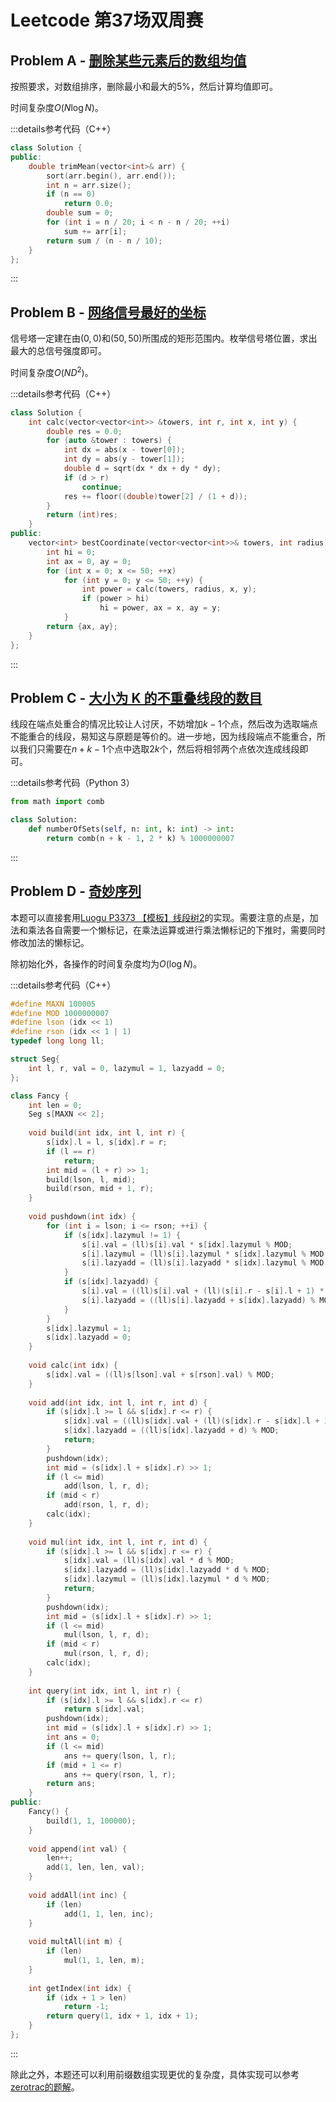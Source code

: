 # Leetcode 第37场双周赛

## Problem A - [删除某些元素后的数组均值](https://leetcode.cn/problems/mean-of-array-after-removing-some-elements/)

按照要求，对数组排序，删除最小和最大的5%，然后计算均值即可。

时间复杂度$O(N\log N)$。

:::details参考代码（C++）

```cpp
class Solution {
public:
    double trimMean(vector<int>& arr) {
        sort(arr.begin(), arr.end());
        int n = arr.size();
        if (n == 0)
            return 0.0;
        double sum = 0;
        for (int i = n / 20; i < n - n / 20; ++i)
            sum += arr[i];
        return sum / (n - n / 10);
    }
};
```

:::

## Problem B - [网络信号最好的坐标](https://leetcode.cn/problems/coordinate-with-maximum-network-quality/)

信号塔一定建在由$(0,0)$和$(50,50)$所围成的矩形范围内。枚举信号塔位置，求出最大的总信号强度即可。

时间复杂度$O(ND^2)$。

:::details参考代码（C++）

```cpp
class Solution {
    int calc(vector<vector<int>> &towers, int r, int x, int y) {
        double res = 0.0;
        for (auto &tower : towers) {
            int dx = abs(x - tower[0]);
            int dy = abs(y - tower[1]);
            double d = sqrt(dx * dx + dy * dy);
            if (d > r)
                continue;
            res += floor((double)tower[2] / (1 + d));
        }
        return (int)res;
    }
public:
    vector<int> bestCoordinate(vector<vector<int>>& towers, int radius) {
        int hi = 0;
        int ax = 0, ay = 0;
        for (int x = 0; x <= 50; ++x)
            for (int y = 0; y <= 50; ++y) {
                int power = calc(towers, radius, x, y);
                if (power > hi)
                    hi = power, ax = x, ay = y;
            }
        return {ax, ay};
    }
};
```

:::

## Problem C - [大小为 K 的不重叠线段的数目](https://leetcode.cn/problems/number-of-sets-of-k-non-overlapping-line-segments/)

线段在端点处重合的情况比较让人讨厌，不妨增加$k-1$个点，然后改为选取端点不能重合的线段，易知这与原题是等价的。进一步地，因为线段端点不能重合，所以我们只需要在$n+k-1$个点中选取$2k$个，然后将相邻两个点依次连成线段即可。

:::details参考代码（Python 3）

```python
from math import comb

class Solution:
    def numberOfSets(self, n: int, k: int) -> int:
        return comb(n + k - 1, 2 * k) % 1000000007
```

:::

## Problem D - [奇妙序列](https://leetcode.cn/problems/fancy-sequence/)

本题可以直接套用[Luogu P3373 【模板】线段树2](https://www.luogu.com.cn/problem/P3373)的实现。需要注意的点是，加法和乘法各自需要一个懒标记，在乘法运算或进行乘法懒标记的下推时，需要同时修改加法的懒标记。

除初始化外，各操作的时间复杂度均为$O(\log N)$。

:::details参考代码（C++）

```cpp
#define MAXN 100005
#define MOD 1000000007
#define lson (idx << 1)
#define rson (idx << 1 | 1)
typedef long long ll;

struct Seg{
    int l, r, val = 0, lazymul = 1, lazyadd = 0;
};

class Fancy {
    int len = 0;
    Seg s[MAXN << 2];
    
    void build(int idx, int l, int r) {
        s[idx].l = l, s[idx].r = r;
        if (l == r)
            return;
        int mid = (l + r) >> 1;
        build(lson, l, mid);
        build(rson, mid + 1, r);
    }
    
    void pushdown(int idx) {
        for (int i = lson; i <= rson; ++i) {
            if (s[idx].lazymul != 1) {
                s[i].val = (ll)s[i].val * s[idx].lazymul % MOD;
                s[i].lazymul = (ll)s[i].lazymul * s[idx].lazymul % MOD;
                s[i].lazyadd = (ll)s[i].lazyadd * s[idx].lazymul % MOD;
            }
            if (s[idx].lazyadd) {
                s[i].val = ((ll)s[i].val + (ll)(s[i].r - s[i].l + 1) * s[idx].lazyadd) % MOD;
                s[i].lazyadd = ((ll)s[i].lazyadd + s[idx].lazyadd) % MOD;
            }
        }
        s[idx].lazymul = 1;
        s[idx].lazyadd = 0;
    }
    
    void calc(int idx) {
        s[idx].val = ((ll)s[lson].val + s[rson].val) % MOD;
    }
    
    void add(int idx, int l, int r, int d) {
        if (s[idx].l >= l && s[idx].r <= r) {
            s[idx].val = ((ll)s[idx].val + (ll)(s[idx].r - s[idx].l + 1) * d) % MOD;
            s[idx].lazyadd = ((ll)s[idx].lazyadd + d) % MOD;
            return;
        }
        pushdown(idx);
        int mid = (s[idx].l + s[idx].r) >> 1;
        if (l <= mid)
            add(lson, l, r, d);
        if (mid < r)
            add(rson, l, r, d);
        calc(idx);
    }
    
    void mul(int idx, int l, int r, int d) {
        if (s[idx].l >= l && s[idx].r <= r) {
            s[idx].val = (ll)s[idx].val * d % MOD;
            s[idx].lazyadd = (ll)s[idx].lazyadd * d % MOD;
            s[idx].lazymul = (ll)s[idx].lazymul * d % MOD;
            return;
        }
        pushdown(idx);
        int mid = (s[idx].l + s[idx].r) >> 1;
        if (l <= mid)
            mul(lson, l, r, d);
        if (mid < r)
            mul(rson, l, r, d);
        calc(idx);
    }
    
    int query(int idx, int l, int r) {
        if (s[idx].l >= l && s[idx].r <= r)
            return s[idx].val;
        pushdown(idx);
        int mid = (s[idx].l + s[idx].r) >> 1;
        int ans = 0;
        if (l <= mid)
            ans += query(lson, l, r);
        if (mid + 1 <= r)
            ans += query(rson, l, r);
        return ans;
    }
public:
    Fancy() {
        build(1, 1, 100000);
    }
    
    void append(int val) {
        len++;
        add(1, len, len, val);
    }
    
    void addAll(int inc) {
        if (len)
            add(1, 1, len, inc);
    }
    
    void multAll(int m) {
        if (len)
            mul(1, 1, len, m);
    }
    
    int getIndex(int idx) {
        if (idx + 1 > len)
            return -1;
        return query(1, idx + 1, idx + 1);
    }
};
```

:::

除此之外，本题还可以利用前缀数组实现更优的复杂度，具体实现可以参考[zerotrac的题解](https://leetcode.cn/problems/fancy-sequence/solution/qi-miao-xu-lie-by-zerotrac2/)。
